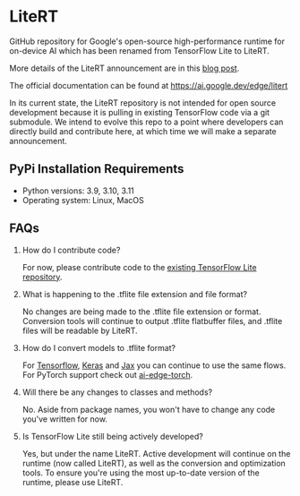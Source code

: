 # LiteRT
GitHub repository for Google's open-source high-performance runtime for
on-device AI which has been renamed from TensorFlow Lite to LiteRT.

More details of the LiteRT announcement are in this [blog
post](https://developers.googleblog.com/en/tensorflow-lite-is-now-litert/).

The official documentation can be found at https://ai.google.dev/edge/litert

In its current state, the LiteRT repository is not intended for open source
development because it is pulling in existing TensorFlow code via a git
submodule. We intend to evolve this repo to a point where developers can
directly build and contribute here, at which time we will make a separate
announcement.


## PyPi Installation Requirements

 * Python versions:  3.9, 3.10, 3.11
 * Operating system: Linux, MacOS


## FAQs

1.  How do I contribute code?

    For now, please contribute code to the
    [existing TensorFlow Lite repository](https://github.com/tensorflow/tensorflow/blob/master/CONTRIBUTING.md).

2.  What is happening to the .tflite file extension and file format?

    No changes are being made to the .tflite file extension or format.
    Conversion tools will continue to output .tflite flatbuffer files, and
    .tflite files will be readable by LiteRT.

3.  How do I convert models to .tflite format?

    For [Tensorflow](https://ai.google.dev/edge/litert/models/convert),
    [Keras](https://ai.google.dev/edge/litert/models/convert) and
    [Jax](https://ai.google.dev/edge/litert/models/jax_to_tflite) you can
    continue to use the same flows. For PyTorch support check out
    [ai-edge-torch](https://github.com/google-ai-edge/ai-edge-torch).

4.  Will there be any changes to classes and methods?

    No. Aside from package names, you won't have to change any code you've
    written for now.

5.  Is TensorFlow Lite still being actively developed?

    Yes, but under the name LiteRT. Active development will continue on the
    runtime (now called LiteRT), as well as the conversion and optimization
    tools. To ensure you're using the most up-to-date version of the runtime,
    please use LiteRT.
